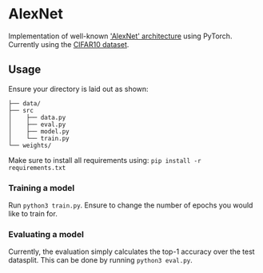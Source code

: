 # AlexNet
Implementation of well-known ['AlexNet' architecture](https://papers.nips.cc/paper_files/paper/2012/file/c399862d3b9d6b76c8436e924a68c45b-Paper.pdf) using PyTorch. Currently using the [CIFAR10 dataset](https://www.cs.toronto.edu/~kriz/cifar.html).

## Usage
Ensure your directory is laid out as shown:
```
├── data/
├── src
│    ├── data.py
│    ├── eval.py
│    ├── model.py
│    └── train.py
└── weights/
```
Make sure to install all requirements using: `pip install -r requirements.txt`

### Training a model
Run `python3 train.py`. Ensure to change the number of epochs you would like to train for.

### Evaluating a model
Currently, the evaluation simply calculates the top-1 accuracy over the test datasplit. This can be done by running `python3 eval.py`.

